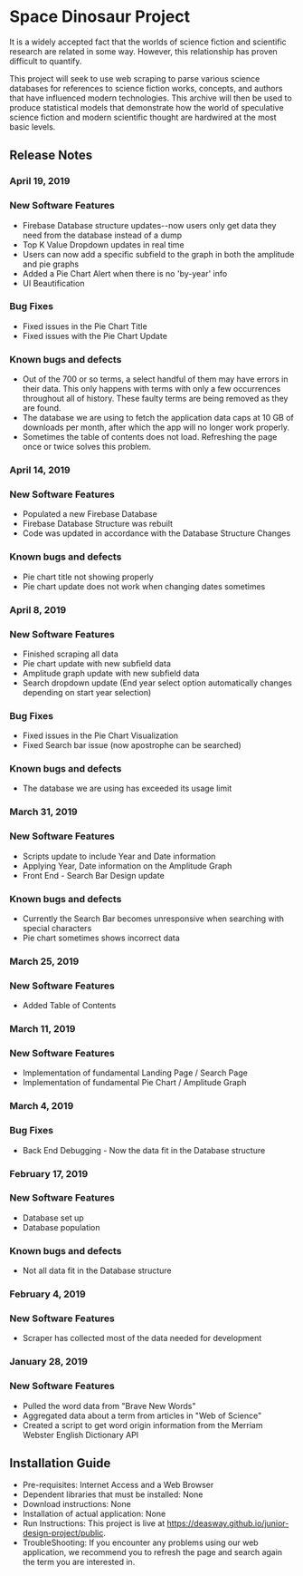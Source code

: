 # Space Dinosaur Project

It is a widely accepted fact that the worlds of science fiction and scientific research are related in some way. However, this relationship has proven difficult to quantify.

This project will seek to use web scraping to parse various science databases for references to science fiction works, concepts, and authors that have influenced modern technologies. This archive will then be used to produce statistical models that demonstrate how the world of speculative science fiction and modern scientific thought are hardwired at the most basic levels.

## Release Notes

### April 19, 2019
### New Software Features
* Firebase Database structure updates--now users only get data they need from the database instead of a dump
* Top K Value Dropdown updates in real time 
* Users can now add a specific subfield to the graph in both the amplitude and pie graphs
* Added a Pie Chart Alert when there is no 'by-year' info
* UI Beautification
### Bug Fixes
* Fixed issues in the Pie Chart Title
* Fixed issues with the Pie Chart Update
### Known bugs and defects
* Out of the 700 or so terms, a select handful of them may have errors in their data. This only happens with terms with only a few occurrences throughout all of history. These faulty terms are being removed as they are found.
* The database we are using to fetch the application data caps at 10 GB of downloads per month, after which the app will no longer work properly.
* Sometimes the table of contents does not load. Refreshing the page once or twice solves this problem.

### April 14, 2019
### New Software Features
* Populated a new Firebase Database
* Firebase Database Structure was rebuilt
* Code was updated in accordance with the Database Structure Changes
### Known bugs and defects
* Pie chart title not showing properly
* Pie chart update does not work when changing dates sometimes

### April 8, 2019
### New Software Features
* Finished scraping all data 
* Pie chart update with new subfield data
* Amplitude graph update with new subfield data
* Search dropdown update (End year select option automatically changes depending on start year selection)
### Bug Fixes
* Fixed issues in the Pie Chart Visualization
* Fixed Search bar issue (now apostrophe can be searched)
### Known bugs and defects
* The database we are using has exceeded its usage limit

### March 31, 2019
### New Software Features
* Scripts update to include Year and Date information
* Applying Year, Date information on the Amplitude Graph
* Front End - Search Bar Design update 
### Known bugs and defects
* Currently the Search Bar becomes unresponsive when searching with special characters
* Pie chart sometimes shows incorrect data

### March 25, 2019
### New Software Features
* Added Table of Contents 

### March 11, 2019
### New Software Features
* Implementation of fundamental Landing Page / Search Page
* Implementation of fundamental Pie Chart / Amplitude Graph

### March 4, 2019
### Bug Fixes
* Back End Debugging - Now the data fit in the Database structure

### February 17, 2019
### New Software Features
* Database set up
* Database population
### Known bugs and defects
* Not all data fit in the Database structure

### February 4, 2019
### New Software Features
* Scraper has collected most of the data needed for development

### January 28, 2019
### New Software Features
* Pulled the word data from "Brave New Words" 
* Aggregated data about a term from articles in "Web of Science"
* Created a script to get word origin information from the Merriam Webster English Dictionary API

## Installation Guide
* Pre-requisites: Internet Access and a Web Browser
* Dependent libraries that must be installed: None
* Download instructions: None
* Installation of actual application: None
* Run Instructions: This project is live at https://deasway.github.io/junior-design-project/public.
* TroubleShooting: If you encounter any problems using our web application, we recommend you to refresh the page and search again the term you are interested in. 
